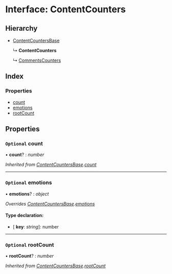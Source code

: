 # Interface: ContentCounters

## Hierarchy

* [ContentCountersBase](annoto.contentcountersbase.md)

  ↳ **ContentCounters**

  ↳ [CommentsCounters](annoto.commentscounters.md)

## Index

### Properties

* [count](annoto.contentcounters.md#optional-count)
* [emotions](annoto.contentcounters.md#optional-emotions)
* [rootCount](annoto.contentcounters.md#optional-rootcount)

## Properties

### `Optional` count

• **count**? : *number*

*Inherited from [ContentCountersBase](annoto.contentcountersbase.md).[count](annoto.contentcountersbase.md#optional-count)*

___

### `Optional` emotions

• **emotions**? : *object*

*Overrides [ContentCountersBase](annoto.contentcountersbase.md).[emotions](annoto.contentcountersbase.md#optional-emotions)*

#### Type declaration:

* \[ **key**: *string*\]: number

___

### `Optional` rootCount

• **rootCount**? : *number*

*Inherited from [ContentCountersBase](annoto.contentcountersbase.md).[rootCount](annoto.contentcountersbase.md#optional-rootcount)*
